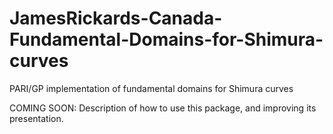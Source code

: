 # JamesRickards-Canada-Fundamental-Domains-for-Shimura-curves
PARI/GP implementation of fundamental domains for Shimura curves

COMING SOON: Description of how to use this package, and improving its presentation.
